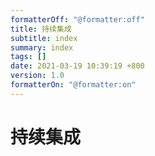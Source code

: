 ```yaml
---
formatterOff: "@formatter:off"
title: 持续集成 
subtitle: index 
summary: index 
tags: [] 
date: 2021-03-19 10:39:19 +800 
version: 1.0
formatterOn: "@formatter:on"
---
```


# 持续集成